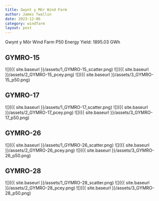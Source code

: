 ```yaml
---
title: Gwynt y Môr Wind Farm
author: James Twallin
date: 2023-12-06
category: windfarm
layout: post
---
```

Gwynt y Môr Wind Farm P50 Energy Yield: 1895.03 GWh

GYMRO-15
-------------
![]({{ site.baseurl }}/assets/1_GYMRO-15_scatter.png)
![]({{ site.baseurl }}/assets/2_GYMRO-15_pcey.png)
![]({{ site.baseurl }}/assets/3_GYMRO-15_p50.png)

GYMRO-17
-------------
![]({{ site.baseurl }}/assets/1_GYMRO-17_scatter.png)
![]({{ site.baseurl }}/assets/2_GYMRO-17_pcey.png)
![]({{ site.baseurl }}/assets/3_GYMRO-17_p50.png)

GYMRO-26
-------------
![]({{ site.baseurl }}/assets/1_GYMRO-26_scatter.png)
![]({{ site.baseurl }}/assets/2_GYMRO-26_pcey.png)
![]({{ site.baseurl }}/assets/3_GYMRO-26_p50.png)

GYMRO-28
-------------
![]({{ site.baseurl }}/assets/1_GYMRO-28_scatter.png)
![]({{ site.baseurl }}/assets/2_GYMRO-28_pcey.png)
![]({{ site.baseurl }}/assets/3_GYMRO-28_p50.png)

